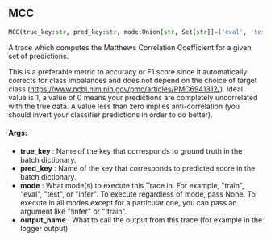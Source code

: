 ## MCC
```python
MCC(true_key:str, pred_key:str, mode:Union[str, Set[str]]=('eval', 'test'), output_name:str='mcc') -> None
```
A trace which computes the Matthews Correlation Coefficient for a given set of predictions.

This is a preferable metric to accuracy or F1 score since it automatically corrects for class imbalances and does
not depend on the choice of target class (https://www.ncbi.nlm.nih.gov/pmc/articles/PMC6941312/). Ideal value is 1,
 a value of 0 means your predictions are completely uncorrelated with the true data. A value less than zero implies
anti-correlation (you should invert your classifier predictions in order to do better).


#### Args:

* **true_key** :  Name of the key that corresponds to ground truth in the batch dictionary.
* **pred_key** :  Name of the key that corresponds to predicted score in the batch dictionary.
* **mode** :  What mode(s) to execute this Trace in. For example, "train", "eval", "test", or "infer". To execute        regardless of mode, pass None. To execute in all modes except for a particular one, you can pass an argument        like "!infer" or "!train".
* **output_name** :  What to call the output from this trace (for example in the logger output).